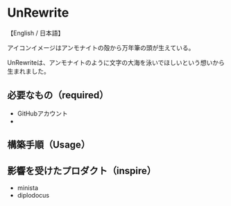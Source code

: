 # UnRewrite
【English / 日本語】

アイコンイメージはアンモナイトの殻から万年筆の頭が生えている。

UnRewriteは、アンモナイトのように文字の大海を泳いでほしいという想いから生まれました。

## 必要なもの（required）
- GitHubアカウント
- 

## 構築手順（Usage）

## 影響を受けたプロダクト（inspire）
- minista
- diplodocus
